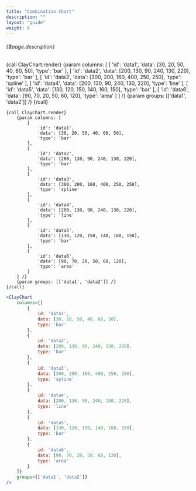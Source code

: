 ```yaml
---
title: "Combination Chart"
description: ""
layout: "guide"
weight: 8
---
```


###### {$page.description}

<article id="1">

{call ClayChart.render}
	{param columns: [
		[
			'id': 'data1',
			'data': [30, 20, 50, 40, 60, 50],
			'type': 'bar'
		],
		[
			'id': 'data2',
			'data': [200, 130, 90, 240, 130, 220],
			'type': 'bar'
		],
		[
			'id': 'data3',
			'data': [300, 200, 160, 400, 250, 250],
			'type': 'spline'
		],
		[
			'id': 'data4',
			'data': [200, 130, 90, 240, 130, 220],
			'type': 'line'
		],
		[
			'id': 'data5',
			'data': [130, 120, 150, 140, 160, 150],
			'type': 'bar'
		],
		[
			'id': 'data6',
			'data': [90, 70, 20, 50, 60, 120],
			'type': 'area'
		]
	] /}
	{param groups: [['data1', 'data2']] /}
{/call}

```soy
{call ClayChart.render}
	{param columns: [
		[
			'id': 'data1',
			'data': [30, 20, 50, 40, 60, 50],
			'type': 'bar'
		],
		[
			'id': 'data2',
			'data': [200, 130, 90, 240, 130, 220],
			'type': 'bar'
		],
		[
			'id': 'data3',
			'data': [300, 200, 160, 400, 250, 250],
			'type': 'spline'
		],
		[
			'id': 'data4',
			'data': [200, 130, 90, 240, 130, 220],
			'type': 'line'
		],
		[
			'id': 'data5',
			'data': [130, 120, 150, 140, 160, 150],
			'type': 'bar'
		],
		[
			'id': 'data6',
			'data': [90, 70, 20, 50, 60, 120],
			'type': 'area'
		]
	] /}
	{param groups: [['data1', 'data2']] /}
{/call}
```
```jsx
<ClayChart
	columns={[
		{
			id: 'data1',
			data: [30, 20, 50, 40, 60, 50],
			type: 'bar'
		},
		{
			id: 'data2',
			data: [200, 130, 90, 240, 130, 220],
			type: 'bar'
		},
		{
			id: 'data3',
			data: [300, 200, 160, 400, 250, 250],
			type: 'spline'
		},
		{
			id: 'data4',
			data: [200, 130, 90, 240, 130, 220],
			type: 'line'
		},
		{
			id: 'data5',
			data: [130, 120, 150, 140, 160, 150],
			type: 'bar'
		},
		{
			id: 'data6',
			data: [90, 70, 20, 50, 60, 120],
			type: 'area'
		}
	]}
	groups={['data1', 'data2']}
/>
```

</article>
